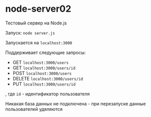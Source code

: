  # node-server02

Тестовый сервер на Node.js

Запуск: `node server.js`

Запускается на `localhost:3000`

Поддерживает следующие запросы:
- GET `localhost:3000/users`
- GET `localhost:3000/users/id`
- POST `localhost:3000/users`
- DELETE `localhost:3000/users/id`
- PUT `localhost:3000/users/id`

, где `id` - идентификатор пользователя

Никакая база данных не подключена - при перезапуске данные пользователей удяляются